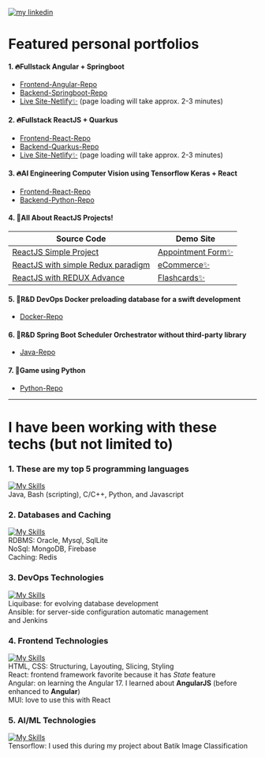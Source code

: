 
<p align="left">
  <a href="https://www.linkedin.com/in/samuel-tumewu-b2542915b/">
          <img src="https://img.shields.io/badge/Linkedin-connect_with_me-blue?logo=linkedin" alt="my linkedin"></a>
</p>

# Featured personal portfolios
#### 1. 🔥Fullstack **Angular** + **Springboot**
  - [Frontend-Angular-Repo](https://github.com/samueltumewu/angular17-patientapp)
  - [Backend-Springboot-Repo](https://github.com/samueltumewu/patientapp)
  - [Live Site-Netlify✨](https://angular-patient-client.netlify.app/) (page loading will take approx. 2-3 minutes)
#### 2. 🔥Fullstack **ReactJS** + **Quarkus**
  - [Frontend-React-Repo](https://github.com/samueltumewu/react-store-catalog-app)
  - [Backend-Quarkus-Repo](https://github.com/samueltumewu/quarkus-store-catalog-app)
  - [Live Site-Netlify✨](https://react-store-catalog-app.netlify.app/) (page loading will take approx. 2-3 minutes)
#### 3. 🔥AI Engineering Computer Vision using Tensorflow **Keras** + **React**
  - [Frontend-React-Repo](https://github.com/samueltumewu/KenalBatik-app)
  - [Backend-Python-Repo](https://github.com/samueltumewu/KenalBatik)
#### 4. 📂All About ReactJS Projects!
| Source Code | Demo Site  |
|---|----|
| [ReactJS Simple Project ](https://github.com/samueltumewu/appointment-form) | [Appointment Form✨](https://reactjs-appointment-planner.netlify.app/) |
| [ReactJS with simple Redux paradigm ](https://github.com/samueltumewu/redux-ecommerce) |  [eCommerce✨](https://redux-react-online-shop.netlify.app/) |
| [ReactJS with REDUX Advance ](https://github.com/samueltumewu/flashcards-react18) |  [Flashcards✨](https://flashcards-reactjs18.netlify.app/) |
#### 5. 🎯R&D DevOps Docker preloading database for a swift development
  - [Docker-Repo](https://github.com/samueltumewu/mysql-docker-loaded-data)
#### 6. 🎯R&D Spring Boot Scheduler Orchestrator without third-party library
  - [Java-Repo](https://github.com/samueltumewu/scheduler-orchestrator-java)
#### 7. 🎢Game using Python
  - [Python-Repo](https://github.com/samueltumewu/Python-Game)

---

# I have been working with these techs (but not limited to)
### 1. These are my top 5 programming languages  
  
[![My Skills](https://skillicons.dev/icons?i=blank,java,bash,cpp,python,js)](https://skillicons.dev)  
Java, Bash (scripting), C/C++, Python, and Javascript
  
### 2. Databases and Caching

[![My Skills](https://skillicons.dev/icons?i=oracle,mysql,mongodb,sqlite,firebase,redis)](https://skillicons.dev)  
RDBMS: Oracle, Mysql, SqlLite   
NoSql: MongoDB, Firebase  
Caching: Redis

### 3. DevOps Technologies

[![My Skills](https://skillicons.dev/icons?i=liquibase,ansible,jenkins)](https://skillicons.dev)   
Liquibase: for evolving database development  
Ansible: for server-side configuration automatic management  
and Jenkins  

### 4. Frontend Technologies

[![My Skills](https://skillicons.dev/icons?i=blank,html,css,react,angular,mui)](https://skillicons.dev)   
HTML, CSS:   Structuring, Layouting, Slicing, Styling \
React:       frontend framework favorite because it has *State* feature \
Angular:     on learning the Angular 17. I learned about **AngularJS** (before enhanced to **Angular**) \
MUI:         love to use this with React

### 5. AI/ML Technologies

[![My Skills](https://skillicons.dev/icons?i=blank,tensorflow)](https://skillicons.dev)   
Tensorflow: I used this during my project about Batik Image Classification


<!--
**samueltumewu/samueltumewu** is a ✨ _special_ ✨ repository because its `README.md` (this file) appears on your GitHub profile.

Here are some ideas to get you started:

- 🔭 I’m currently working on ...
- 🌱 I’m currently learning ...
- 👯 I’m looking to collaborate on ...
- 🤔 I’m looking for help with ...
- 💬 Ask me about ...
- 📫 How to reach me: ...
- 😄 Pronouns: ...
- ⚡ Fun fact: ...
-->
